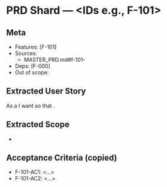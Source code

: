 # PRD Shard — <IDs e.g., F-101>

## Meta
- Features: [F-101]
- Sources:
  - MASTER_PRD.md#f-101-<anchor>
- Deps: [F-000]
- Out of scope: <deferrals>

## Extracted User Story
As a <user> I want <capability> so that <benefit>.

## Extracted Scope
- <bullets>

## Acceptance Criteria (copied)
- F-101-AC1: <...>
- F-101-AC2: <...>

